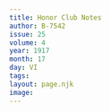 ```yaml
---
title: Honor Club Notes
author: B-7542
issue: 25
volume: 4
year: 1917
month: 17
day: VI
tags:
layout: page.njk
image:
---
```


